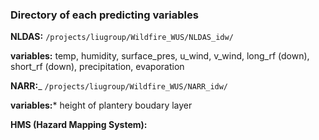 ### Directory of each predicting variables

__NLDAS:__ `/projects/liugroup/Wildfire_WUS/NLDAS_idw/`

**variables:** temp, humidity, surface_pres, u_wind, v_wind, long_rf (down), short_rf (down), precipitation, evaporation

__NARR:___ `/projects/liugroup/Wildfire_WUS/NARR_idw/`

**variables:*** height of plantery boudary layer

__HMS (Hazard Mapping System):__ 
